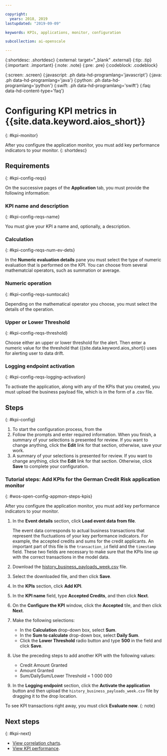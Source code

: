 ```yaml
---

copyright:
  years: 2018, 2019
lastupdated: "2019-09-09"

keywords: KPIs, applications, monitor, configuration 

subcollection: ai-openscale

---
```


{:shortdesc: .shortdesc}
{:external: target="_blank" .external}
{:tip: .tip}
{:important: .important}
{:note: .note}
{:pre: .pre}
{:codeblock: .codeblock}

{:screen: .screen}
{:javascript: .ph data-hd-programlang='javascript'}
{:java: .ph data-hd-programlang='java'}
{:python: .ph data-hd-programlang='python'}
{:swift: .ph data-hd-programlang='swift'}
{:faq: data-hd-content-type='faq'}

# Configuring KPI metrics in {{site.data.keyword.aios_short}}
{: #kpi-monitor}

After you configure the application monitor, you must add key performance indicators to your monitor. 
{: shortdesc}

## Requirements
{: #kpi-config-reqs}

On the successive pages of the **Application** tab, you must provide the following information:

### KPI name and description
{: #kpi-config-reqs-name}

You must give your KPI a name and, optionally, a description. 

### Calculation
{: #kpi-config-reqs-num-ev-dets}

In the **Numeric evaluation details** pane you must select the type of numeric evaluation that is performed on the KPI. You can choose from several mathematcial operators, such as summation or average.

### Numeric operation
{: #kpi-config-reqs-sumtocalc}

Depending on the mathematical operator you choose, you must select the details of the operation.

### Upper or Lower Threshold
{: #kpi-config-reqs-threshold}

Choose either an upper or lower threshold for the alert. Then enter a numeric value for the threshold that {{site.data.keyword.aios_short}} uses for alerting user to data drift.

### Logging endpoint activation
{: #kpi-config-reqs-logging-activation}

To activate the application, along with any of the KPIs that you created, you must upload the business payload file, which is in the form of a .csv file.

## Steps
{: #kpi-config}

1. To start the configuration process, from the 
2. Follow the prompts and enter required information. When you finish, a summary of your selections is presented for review. If you want to change anything, click the **Edit** link for that section, otherwise, save your work.
3. A summary of your selections is presented for review. If you want to change anything, click the **Edit** link for that section. Otherwise, click **Save** to complete your configuration.


### Tutorial steps: Add KPIs for the German Credit Risk application monitor
{: #wos-open-config-appmon-steps-kpis}

After you configure the application monitor, you must add key performance indicators to your monitor. 

1. In the **Event details** section, click **Load event data from file**.

   The event data corresponds to actual business transactions that represent the fluctuations of your key performance indicators. For example, the accepted credits and sums for the credit applicants. An important part of this file is the `transaction_id` field and the `timestamp` field. These two fields are necessary to make sure that the KPIs line up with the correct transactions in the model data.

1. Download the [history_business_payloads_week.csv](https://raw.githubusercontent.com/pmservice/ai-openscale-tutorials/master/assets/historical_data/german_credit_risk/wos/history_business_payloads_week.csv) file.
1. Select the downloaded file, and then click **Save**.
1. In the **KPIs** section, click **Add KPI**.
1. In the **KPI name** field, type **Accepted Credits**, and then click **Next**.
1. On the **Configure the KPI** window, click the **Accepted** tile, and then click **Next**.
1. Make the following selections:

   - In the **Calculation** drop-down box, select **Sum**.
   - In the **Sum to calculate** drop-down box, select **Daily Sum**.
   - Click the **Lower Threshold** radio button and type **500** in the field and click **Save**.

1. Use the preceding steps to add another KPI with the following values:

   - Credit Amount Granted
   - Amount Granted
   - Sum/DailySum/Lower Threshold = 1 000 000

1. In the **Logging endpoint** section, click the **Activate the application** button and then upload the `history_business_payloads_week.csv` file by dragging it to the drop location.

To see KPI transactions right away, you must click **Evaluate now**.
{: note}

## Next steps
{: #kpi-next}

- [View correlation charts](/docs/services/ai-openscale?topic=ai-openscale-app-perform-vdet).
- [View KPI performance](/docs/services/ai-openscale?topic=ai-openscale-it-appkpi-vdet).
